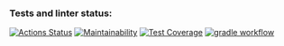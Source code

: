 ### Tests and linter status:
[![Actions Status](https://github.com/Sabshor/java-project-99/actions/workflows/hexlet-check.yml/badge.svg)](https://github.com/Sabshor/java-project-99/actions)
[![Maintainability](https://api.codeclimate.com/v1/badges/611431dfff6cd6fcf8bc/maintainability)](https://codeclimate.com/github/Sabshor/java-project-99/maintainability)
[![Test Coverage](https://api.codeclimate.com/v1/badges/611431dfff6cd6fcf8bc/test_coverage)](https://codeclimate.com/github/Sabshor/java-project-99/test_coverage)
[![gradle workflow](https://github.com/Sabshor/java-project-99/actions/workflows/gradle.yml/badge.svg)](https://github.com/Sabshor/java-project-99/actions/workflows/gradle.yml)

